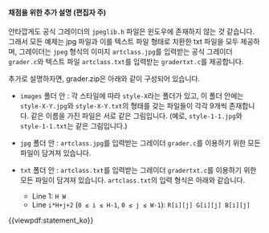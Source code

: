 #### 채점을 위한 추가 설명 (편집자 주)

안타깝게도 공식 그레이더의 `jpeglib.h` 파일은 윈도우에 존재하지 않는 것 같습니다. 그래서 모든 예제는 jpg 파일과 이를 텍스트 파일 형태로 치환한 txt 파일을 모두 제공하며, 그레이더는 `jpeg` 형식의 이미지 `artclass.jpg`를 입력받는 공식 그레이더 `grader.c`와 텍스트 파일 `artclass.txt`를 입력받는 `gradertxt.c`를 제공합니다. 

추가로 설명하자면, grader.zip은 아래와 같이 구성되어 있습니다.

* `images` 폴더 안 : 각 스타일에 따라 `style-X`라는 폴더가 있고, 이 폴더 안에는 `style-X-Y.jpg`와 `style-X-Y.txt`의 형태를 갖는 파일들이 각각 9개씩 존재합니다. 같은 이름을 가진 파일은 서로 같은 그림입니다. (예로, `style-1-1.jpg`와 `style-1-1.txt`는 같은 그림입니다.)

* `jpg` 폴더 안 : `artclass.jpg`를 입력받는 그레이더 `grader.c`를 이용하기 위한 모든 파일이 담겨져 있습니다.

* `txt` 폴더 안 : `artclass.txt`를 입력받는 그레이더 `gradertxt.c`를 이용하기 위한 모든 파일이 담겨져 있습니다. `artclass.txt`의 입력 형식은 아래와 같습니다.
  - Line 1: `H W`
  - Line `i*H+j+2` (`0 ≤ i ≤ H-1`, `0 ≤ j ≤ W-1`): `R[i][j] G[i][j] B[i][j]`


{{viewpdf:statement_ko}}